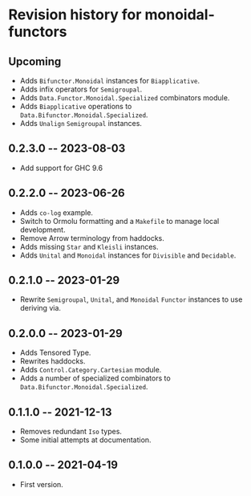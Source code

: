 # Revision history for monoidal-functors

## Upcoming
* Adds `Bifunctor.Monoidal` instances for `Biapplicative`.
* Adds infix operators for `Semigroupal`.
* Adds `Data.Functor.Monoidal.Specialized` combinators module.
* Adds `Biapplicative` operations to `Data.Bifunctor.Monoidal.Specialized`.
* Adds `Unalign` `Semigroupal` instances.

## 0.2.3.0 -- 2023-08-03
* Add support for GHC 9.6

## 0.2.2.0 -- 2023-06-26

* Adds `co-log` example.
* Switch to Ormolu formatting and a `Makefile` to manage local development.
* Remove Arrow terminology from haddocks.
* Adds missing `Star` and `Kleisli` instances.
* Adds `Unital` and `Monoidal` instances for `Divisible` and `Decidable`.

## 0.2.1.0 -- 2023-01-29

* Rewrite `Semigroupal`, `Unital`, and `Monoidal` `Functor` instances
  to use deriving via.

## 0.2.0.0 -- 2023-01-29

* Adds Tensored Type.
* Rewrites haddocks.
* Adds `Control.Category.Cartesian` module.
* Adds a number of specialized combinators to `Data.Bifunctor.Monoidal.Specialized`.

## 0.1.1.0 -- 2021-12-13

* Removes redundant `Iso` types.
* Some initial attempts at documentation.

## 0.1.0.0 -- 2021-04-19

* First version.

